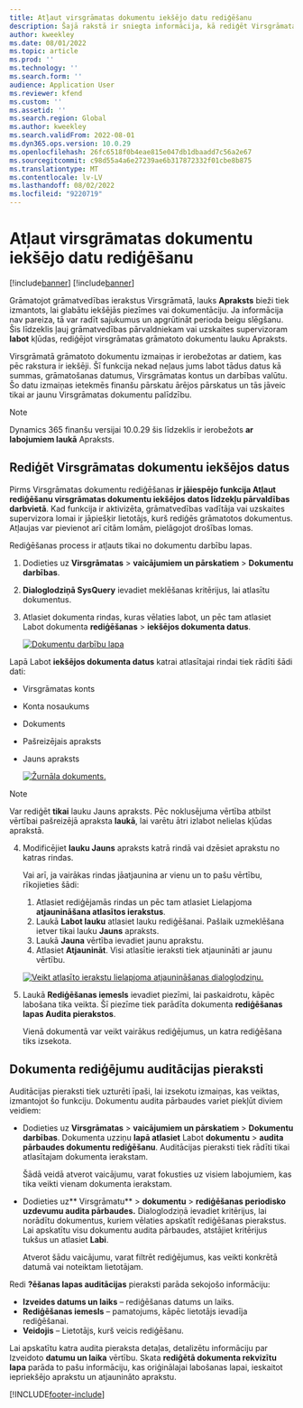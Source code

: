 ```yaml
---
title: Atļaut virsgrāmatas dokumentu iekšējo datu rediģēšanu
description: Šajā rakstā ir sniegta informācija, kā rediģēt Virsgrāmatas dokumentu iekšējos datus.
author: kweekley
ms.date: 08/01/2022
ms.topic: article
ms.prod: ''
ms.technology: ''
ms.search.form: ''
audience: Application User
ms.reviewer: kfend
ms.custom: ''
ms.assetid: ''
ms.search.region: Global
ms.author: kweekley
ms.search.validFrom: 2022-08-01
ms.dyn365.ops.version: 10.0.29
ms.openlocfilehash: 26fc6518f0b4eae815e047db1dbaadd7c56a2e67
ms.sourcegitcommit: c98d55a4a6e27239ae6b317872332f01cbe8b875
ms.translationtype: MT
ms.contentlocale: lv-LV
ms.lasthandoff: 08/02/2022
ms.locfileid: "9220719"
---
```

# <a name="allow-edits-to-internal-data-on-general-ledger-vouchers"></a>Atļaut virsgrāmatas dokumentu iekšējo datu rediģēšanu

[!include[banner](../includes/banner.md)]
[!include[banner](../includes/preview-banner.md)]


Grāmatojot grāmatvedības ierakstus Virsgrāmatā, lauks **Apraksts** bieži tiek izmantots, lai glabātu iekšējās piezīmes vai dokumentāciju. Ja informācija nav pareiza, tā var radīt sajukumus un apgrūtināt perioda beigu slēgšanu. Šis līdzeklis ļauj grāmatvedības pārvaldniekam vai uzskaites supervizoram **labot** kļūdas, rediģējot virsgrāmatas grāmatoto dokumentu lauku Apraksts.

Virsgrāmatā grāmatoto dokumentu izmaiņas ir ierobežotas ar datiem, kas pēc rakstura ir iekšēji. Šī funkcija nekad neļaus jums labot tādus datus kā summas, grāmatošanas datumus, Virsgrāmatas kontus un darbības valūtu. Šo datu izmaiņas ietekmēs finanšu pārskatu ārējos pārskatus un tās jāveic tikai ar jaunu Virsgrāmatas dokumentu palīdzību.

> [!NOTE]
> Dynamics 365 finanšu versijai 10.0.29 šis līdzeklis ir ierobežots **ar labojumiem laukā** Apraksts.

## <a name="edit-internal-data-on-general-ledger-vouchers"></a>Rediģēt Virsgrāmatas dokumentu iekšējos datus

Pirms Virsgrāmatas dokumentu rediģēšanas **ir jāiespējo funkcija Atļaut rediģēšanu virsgrāmatas dokumentu iekšējos** **datos līdzekļu pārvaldības darbvietā**.
Kad funkcija ir aktivizēta, grāmatvedības vadītāja vai uzskaites supervizora lomai ir jāpiešķir lietotājs, kurš rediģēs grāmatotos dokumentus. Atļaujas var pievienot arī citām lomām, pielāgojot drošības lomas.

Rediģēšanas process ir atļauts tikai no dokumentu darbību lapas.

1. Dodieties uz **Virsgrāmatas** > **vaicājumiem un pārskatiem** > **Dokumentu darbības**.
2. **Dialoglodziņā SysQuery** ievadiet meklēšanas kritērijus, lai atlasītu dokumentus.
3. Atlasiet dokumenta rindas, kuras vēlaties labot, un pēc tam atlasiet Labot dokumenta **rediģēšanas** > **iekšējos dokumenta datus**.

    [![Dokumentu darbību lapa](./media/voucher-transactions-page.png)](./media/voucher-transactions-page.png)
    
Lapā Labot **iekšējos dokumenta datus** katrai atlasītajai rindai tiek rādīti šādi dati:
  
  - Virsgrāmatas konts
  - Konta nosaukums
  - Dokuments
  - Pašreizējais apraksts
  - Jauns apraksts

    [![Žurnāla dokuments.](./media/edit-internal-voucher-data.png)](./media/edit-internal-voucher-data.png)
    
> [!NOTE]
> Var rediģēt **tikai** lauku Jauns apraksts. Pēc noklusējuma vērtība atbilst vērtībai pašreizējā apraksta **laukā**, lai varētu ātri izlabot nelielas kļūdas aprakstā.

4. Modificējiet **lauku Jauns** apraksts katrā rindā vai dzēsiet aprakstu no katras rindas.

   Vai arī, ja vairākas rindas jāatjaunina ar vienu un to pašu vērtību, rīkojieties šādi:

      1. Atlasiet rediģējamās rindas un pēc tam atlasiet Lielapjoma **atjaunināšana atlasītos ierakstus**.
      2. Laukā **Labot lauku** atlasiet lauku rediģēšanai. Pašlaik uzmeklēšana ietver tikai lauku **Jauns** apraksts.
      3. Laukā **Jauna** vērtība ievadiet jaunu aprakstu.
      4. Atlasiet **Atjaunināt**. Visi atlasītie ieraksti tiek atjaunināti ar jaunu vērtību.

      [![Veikt atlasīto ierakstu lielapjoma atjaunināšanas dialoglodziņu.](./media/bulk-update-selected-records.png)](./media/bulk-update-selected-records.png)
    
5. Laukā **Rediģēšanas iemesls** ievadiet piezīmi, lai paskaidrotu, kāpēc labošana tika veikta. Šī piezīme tiek parādīta dokumenta **rediģēšanas lapas Audita pierakstos**.

   Vienā dokumentā var veikt vairākus rediģējumus, un katra rediģēšana tiks izsekota.

## <a name="audit-trail-of-voucher-edits"></a>Dokumenta rediģējumu auditācijas pieraksti

Auditācijas pieraksti tiek uzturēti īpaši, lai izsekotu izmaiņas, kas veiktas, izmantojot šo funkciju. Dokumentu audita pārbaudes variet piekļūt diviem veidiem:

  - Dodieties uz **Virsgrāmatas** > **vaicājumiem un pārskatiem** > **Dokumentu darbības**. Dokumenta uzziņu **lapā atlasiet** Labot **dokumentu** > **audita pārbaudes dokumentu rediģēšanu**. Auditācijas pieraksti tiek rādīti tikai atlasītajam dokumenta ierakstam. 
   
    Šādā veidā atverot vaicājumu, varat fokusties uz visiem labojumiem, kas tika veikti vienam dokumenta ierakstam.
  
  - Dodieties uz** Virsgrāmatu** > **dokumentu** > **rediģēšanas periodisko uzdevumu audita pārbaudes.** Dialoglodziņā ievadiet kritērijus, lai norādītu dokumentus, kuriem vēlaties apskatīt rediģēšanas pierakstus. Lai apskatītu visu dokumentu audita pārbaudes, atstājiet kritērijus tukšus un atlasiet **Labi**. 
    
    Atverot šādu vaicājumu, varat filtrēt rediģējumus, kas veikti konkrētā datumā vai noteiktam lietotājam.

Redi **?ēšanas lapas auditācijas** pieraksti parāda sekojošo informāciju:

- **Izveides datums un laiks** – rediģēšanas datums un laiks.
- **Rediģēšanas iemesls** – pamatojums, kāpēc lietotājs ievadīja rediģēšanai.
- **Veidojis** – Lietotājs, kurš veicis rediģēšanu.

Lai apskatītu katra audita pieraksta detaļas, detalizētu informāciju par Izveidoto **datumu un laika** vērtību. Skata **rediģētā dokumenta rekvizītu lapa** parāda to pašu informāciju, kas oriģinālajai labošanas lapai, ieskaitot iepriekšējo aprakstu un atjaunināto aprakstu.


[!INCLUDE[footer-include](../../includes/footer-banner.md)]
